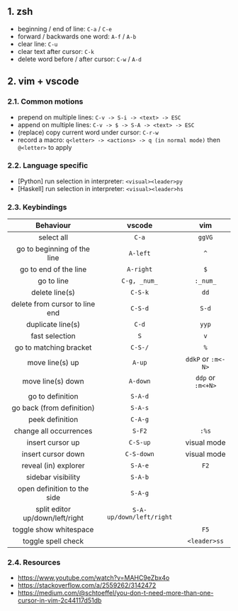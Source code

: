 ## 1. zsh

- beginning / end of line: `C-a` / `C-e`
- forward / backwards one word: `A-f` / `A-b`
- clear line: `C-u`
- clear text after cursor: `C-k`
- delete word before / after cursor: `C-w` / `A-d`


## 2. vim + vscode

### 2.1. Common motions

- prepend on multiple lines: `C-v -> S-i -> <text> -> ESC`
- append on multiple lines: `C-v -> $ -> S-A -> <text> -> ESC`
- (replace) copy current word under cursor: `C-r-w`
- record a macro: `q<letter> -> <actions> -> q (in normal mode)` then `@<letter>` to apply

### 2.2. Language specific

- [Python] run selection in interpreter:  `<visual><leader>py`
- [Haskell] run selection in interpreter: `<visual><leader>hs`

### 2.3. Keybindings

| Behaviour                         | vscode                     | vim                |
| :-------------------------------: | :------------------------: | :----------------: |
| select all                        | `C-a`                      | `ggVG`             |
| go to beginning of the line       | `A-left`                   | `^`                |
| go to end of the line             | `A-right`                  | `$`                |
| go to line <n>                    | `C-g, _num_`               | `:_num_`           |
| delete line(s)                    | `C-S-k`                    | `dd`               |
| delete from cursor to line end    | `C-S-d`                    | `S-d`              |
| duplicate line(s)                 | `C-d`                      | `yyp`              |
| fast selection                    | `S`                        | `v`                |
| go to matching bracket            | `C-S-/`                    | `%`                |
| move line(s) up                   | `A-up`                     | `ddkP` or `:m<-N>` |
| move line(s) down                 | `A-down`                   | `ddp` or `:m<+N>`  |
| go to definition                  | `S-A-d`                    |                    |
| go back (from definition)         | `S-A-s`                    |                    |
| peek definition                   | `C-A-g`                    |                    |
| change all occurrences            | `S-F2`                     | `:%s`              |
| insert cursor up                  | `C-S-up`                   | visual mode        |
| insert cursor down                | `C-S-down`                 | visual mode        |
| reveal (in) explorer              | `S-A-e`                    | `F2`               |
| sidebar visibility                | `S-A-b`                    |                    |
| open definition to the side       | `S-A-g`                    |                    |
| split editor up/down/left/right   | `S-A-up/down/left/right`   |                    |
| toggle show whitespace            |                            | `F5`               |
| toggle spell check                |                            | `<leader>ss`       |

### 2.4. Resources

- https://www.youtube.com/watch?v=MAHC9eZbx4o
- https://stackoverflow.com/a/2559262/3142472
- https://medium.com/@schtoeffel/you-don-t-need-more-than-one-cursor-in-vim-2c44117d51db

